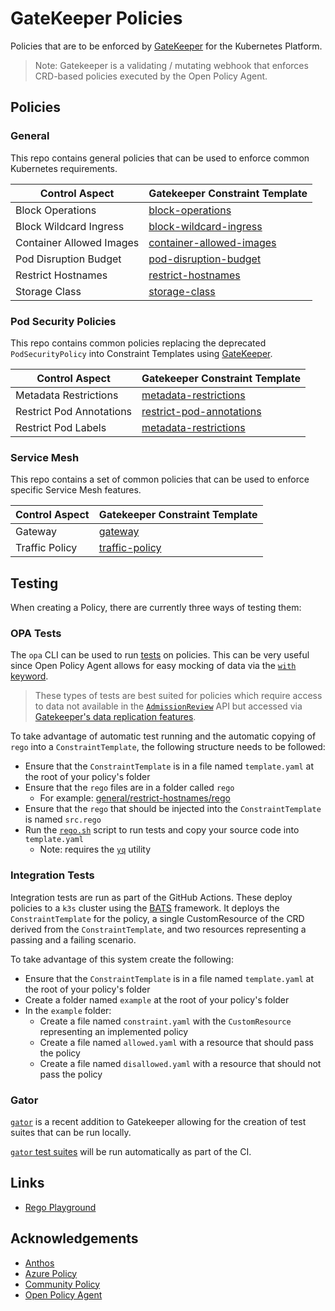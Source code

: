 # GateKeeper Policies

Policies that are to be enforced by [GateKeeper](https://github.com/open-policy-agent/gatekeeper) for the Kubernetes Platform.

> Note: Gatekeeper is a validating / mutating webhook that enforces CRD-based policies executed by the Open Policy Agent.

## Policies

### General

This repo contains general policies that can be used to enforce common Kubernetes requirements.

| Control Aspect                   | Gatekeeper Constraint Template                                               |
| -------------------------------- | ---------------------------------------------------------------------------- |
| Block Operations                 | [block-operations](general/block-operations)                                 |
| Block Wildcard Ingress           | [block-wildcard-ingress](general/block-wildcard-ingress)                     |
| Container Allowed Images         | [container-allowed-images](general/container-allowed-images)                 |
| Pod Disruption Budget            | [pod-disruption-budget](general/pod-disruption-budget)                       |
| Restrict Hostnames               | [restrict-hostnames](general/restrict-hostnames)                             |
| Storage Class                    | [storage-class](general/storage-class)                                       |

### Pod Security Policies

This repo contains common policies replacing the deprecated `PodSecurityPolicy` into Constraint Templates using [GateKeeper](https://github.com/open-policy-agent/gatekeeper).

| Control Aspect                     | Gatekeeper Constraint Template                                                             |
| ---------------------------------- | ------------------------------------------------------------------------------------------ |
| Metadata Restrictions              | [metadata-restrictions](pod-security-policy/metadata-restrictions)                         |
| Restrict Pod Annotations           | [restrict-pod-annotations](pod-security-policy/restrict-pod-annotations)                   |
| Restrict Pod Labels                | [metadata-restrictions](pod-security-policy/restrict-pod-labels)                           |

### Service Mesh

This repo contains a set of common policies that can be used to enforce specific Service Mesh features.

| Control Aspect      | Gatekeeper Constraint Template                          |
| ------------------- | ------------------------------------------------------- |
| Gateway             | [gateway](service-mesh/gateway)                         |
| Traffic Policy      | [traffic-policy](service-mesh/traffic-policy)           |

## Testing

When creating a Policy, there are currently three ways of testing them:

### OPA Tests

The `opa` CLI can be used to run [tests](https://www.openpolicyagent.org/docs/latest/policy-testing) on policies.
This can be very useful since Open Policy Agent allows for easy mocking of data via the [`with` keyword](https://www.openpolicyagent.org/docs/latest/policy-testing/#data-and-function-mocking).

> These types of tests are best suited for policies which require access to data not available in the [`AdmissionReview`](https://kubernetes.io/docs/reference/access-authn-authz/extensible-admission-controllers/#webhook-request-and-response) API but accessed via [Gatekeeper's data replication features](https://open-policy-agent.github.io/gatekeeper/website/docs/sync).

To take advantage of automatic test running and the automatic copying of `rego` into a  `ConstraintTemplate`, the following structure needs to be followed:
- Ensure that the `ConstraintTemplate` is in a file named `template.yaml` at the root of your policy's folder
- Ensure that the `rego` files are in a folder called `rego`
  - For example: [general/restrict-hostnames/rego](./general/restrict-hostnames/rego/)
- Ensure that the `rego` that should be injected into the `ConstraintTemplate` is named `src.rego`
- Run the [`rego.sh`](./rego.sh) script to run tests and copy your source code into `template.yaml`
  - Note: requires the [`yq`](https://github.com/mikefarah/yq) utility

### Integration Tests

Integration tests are run as part of the GitHub Actions. These deploy policies to a `k3s` cluster using the [BATS](https://github.com/bats-core/bats-core) framework. It deploys the `ConstraintTemplate` for the policy, a single CustomResource of the CRD derived from the `ConstraintTemplate`, and two resources representing a passing and a failing scenario.

To take advantage of this system create the following:
- Ensure that the `ConstraintTemplate` is in a file named `template.yaml` at the root of your policy's folder
- Create a folder named `example` at the root of your policy's folder
- In the `example` folder:
  - Create a file named `constraint.yaml` with the `CustomResource` representing an implemented policy
  - Create a file named `allowed.yaml` with a resource that should pass the policy
  - Create a file named `disallowed.yaml` with a resource that should not pass the policy

### Gator

[`gator`](https://open-policy-agent.github.io/gatekeeper/website/docs/gator) is a recent addition to Gatekeeper allowing for the creation of test suites that can be run locally.

[`gator` test suites](https://open-policy-agent.github.io/gatekeeper/website/docs/gator#writing-test-suites) will be run automatically as part of the CI.

## Links

- [Rego Playground](https://play.openpolicyagent.org/)

## Acknowledgements

- [Anthos](https://github.com/GoogleCloudPlatform/acm-policy-controller-library)
- [Azure Policy](https://github.com/Azure/azure-policy/tree/master/built-in-references/Kubernetes)
- [Community Policy](https://github.com/Azure/Community-Policy)
- [Open Policy Agent](https://github.com/open-policy-agent/gatekeeper-library)
